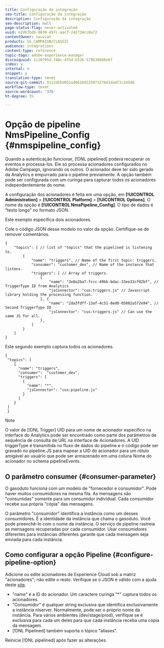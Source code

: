 ```yaml
---
title: Configuração da integração
seo-title: Configuração da integração
description: Configuração da integração
seo-description: null
page-status-flag: never-activated
uuid: e2db7bdb-8630-497c-aacf-242734cc0a72
contentOwner: sauviat
products: SG_CAMPAIGN/CLASSIC
audience: integrations
content-type: reference
topic-tags: adobe-experience-manager
discoiquuid: 1c20795d-748c-4f5d-b526-579b36666e8f
index: y
internal: n
snippet: y
translation-type: tm+mt
source-git-commit: 0112d5bd052ad66169225073276d1da4f3c245d8
workflow-type: tm+mt
source-wordcount: '376'
ht-degree: 3%

---
```



# Opção de pipeline NmsPipeline_Config {#nmspipeline_config}

Quando a autenticação funcionar, [!DNL pipelined] poderá recuperar os eventos e processá-los. Ele só processa acionadores configurados no Adobe Campaign, ignorando os outros. O acionador deve ter sido gerado da Analytics e empurrado para o pipeline previamente.
A opção também pode ser configurada com um curinga para capturar todos os acionadores independentemente do nome.

A configuração dos acionadores é feita em uma opção, em **[!UICONTROL Administration]** > **[!UICONTROL Platform]** > **[!UICONTROL Options]**. O nome da opção é **[!UICONTROL NmsPipeline_Config]**. O tipo de dados é &quot;texto longo&quot; no formato JSON.

Este exemplo especifica dois acionadores.

Cole o código JSON desse modelo no valor da opção. Certifique-se de remover comentários.

```
{
    "topics": [ // list of "topics" that the pipelined is listening to.
        {
            "name": "triggers", // Name of the first topic: triggers.
            "consumer": "customer_dev", // Name of the instance that listens. 
            "triggers": [ // Array of triggers. 
                {
                    "name": "3e8a2ba7-fccc-49bb-bdac-33ee33cf02bf", // TriggerType ID from Analytics 
                    "jsConnector": "cus:triggers.js" // Javascript library holding the processing function.
                }, {
                    "name": "2da3fdff-13af-4c51-8ed0-05802a572e94", // Second TriggerType ID 
                    "jsConnector": "cus:triggers.js" // Can use the same JS for all.
                },
            ]
        }
    ]
}
```

Este segundo exemplo captura todos os acionadores.

```
{
 "topics": [
    {
      "name": "triggers",
      "consumer":  "customer_dev",
      "triggers": [
        {
          "name": "*",
          "jsConnector": "cus:pipeline.js"
        }
      ]
    }
 ]
 }
```

>[!NOTE]
>
>O valor de [!DNL Trigger] UID para um nome de acionador específico na interface do Analytics pode ser encontrado como parte dos parâmetros de sequência de consulta de URL na interface de Acionadores. A UID triggerType é transmitida no fluxo de dados do pipeline e o código pode ser gravado no pipeline.JS para mapear a UID do acionador para um rótulo amigável ao usuário que pode ser armazenado em uma coluna Nome do acionador no schema pipelineEvents.

## O parâmetro consumer {#consumer-parameter}

O gasoduto funciona com um modelo de &quot;fornecedor e consumidor&quot;. Pode haver muitos consumidores na mesma fila. As mensagens são &quot;consumidas&quot; somente para um consumidor individual. Cada consumidor recebe sua própria &quot;cópia&quot; das mensagens.

O parâmetro &quot;consumidor&quot; identifica a instância como um desses consumidores. É a identidade da instância que chama o gasoduto. Você pode preenchê-lo com o nome da instância. O serviço de pipeline rastreia as mensagens recuperadas por cada consumidor. Usar consumidores diferentes para instâncias diferentes garante que cada mensagem seja enviada para cada instância.

## Como configurar a opção Pipeline {#configure-pipeline-option}

Adicione ou edite acionadores de Experience Cloud sob a matriz &quot;acionadores&quot;; não edite o resto.
Verifique se o JSON é válido com a ajuda deste [site](http://jsonlint.com/).

* &quot;name&quot; é a ID do acionador. Um caractere curinga &quot;*&quot; captura todos os acionadores.
* &quot;Consumidor&quot; é qualquer string exclusiva que identifica exclusivamente a instância nlserver. Normalmente, pode ser o próprio nome da instância. Para vários ambientes (dev/stage/prod), verifique se é exclusiva para cada um deles para que cada instância receba uma cópia da mensagem.
* [!DNL Pipelined] também suporta o tópico &quot;aliases&quot;.

Reinicie [!DNL pipelined] após fazer as alterações.
